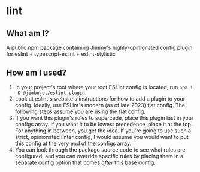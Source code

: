 # lint

## What am I?

A public npm package containing Jimmy's highly-opinionated config plugin for eslint + typescript-eslint + eslint-stylistic


## How am I used?

1. In your project's root where your root ESLint config is located, run ```npm i -D @jimbojet/eslint-plugin```
2. Look at eslint's website's instructions for how to add a plugin to your config. Ideally, use ESLint's modern (as of late 2023) flat config. The following steps assume you are using the flat config.
3. If you want this plugin's rules to supercede, place this plugin last in your configs array. If you want it to be lowest precedence, place it at the top. For anything in between, you get the idea. If you're going to use such a strict, opinionated linter config, I would assume you would want to put this config at the very end of the configs array.
5. You can look through the package source code to see what rules are configured, and you can override specific rules by placing them in a separate config option that comes *after* this base config.
